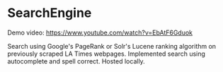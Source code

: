 # SearchEngine
Demo video: https://www.youtube.com/watch?v=EbAtF6Gduok

Search using Google's PageRank or Solr's Lucene ranking algorithm on previously scraped LA Times webpages. Implemented search using autocomplete and spell correct. Hosted locally.
